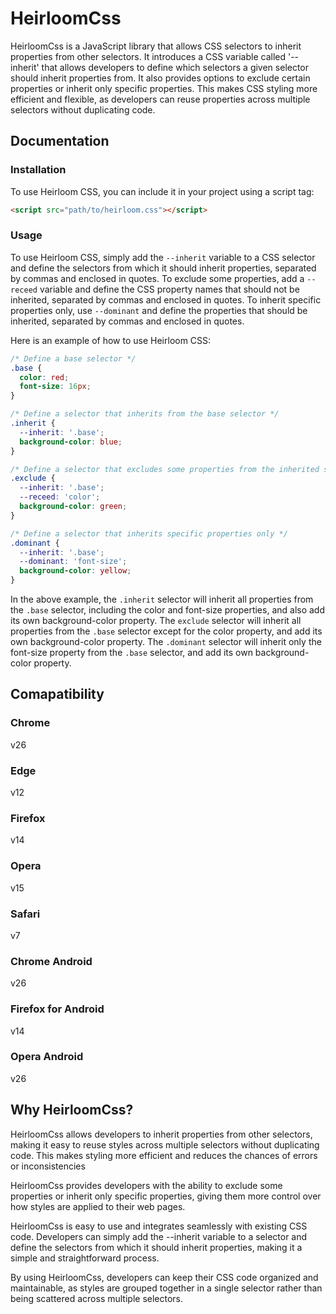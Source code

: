 
# HeirloomCss

HeirloomCss is a JavaScript library that allows CSS selectors to inherit properties from other selectors. It introduces a CSS variable called '--inherit' that allows developers to define which selectors a given selector should inherit properties from. It also provides options to exclude certain properties or inherit only specific properties. This makes CSS styling more efficient and flexible, as developers can reuse properties across multiple selectors without duplicating code.


## Documentation

### Installation

To use Heirloom CSS, you can include it in your project using a script tag:

```html
<script src="path/to/heirloom.css"></script>
```

### Usage

To use Heirloom CSS, simply add the ```--inherit``` variable to a CSS selector and define the selectors from which it should inherit properties, separated by commas and enclosed in quotes. To exclude some properties, add a ```--receed``` variable and define the CSS property names that should not be inherited, separated by commas and enclosed in quotes. To inherit specific properties only, use ```--dominant``` and define the properties that should be inherited, separated by commas and enclosed in quotes.

Here is an example of how to use Heirloom CSS:

```css
/* Define a base selector */
.base {
  color: red;
  font-size: 16px;
}

/* Define a selector that inherits from the base selector */
.inherit {
  --inherit: '.base';
  background-color: blue;
}

/* Define a selector that excludes some properties from the inherited selector */
.exclude {
  --inherit: '.base';
  --receed: 'color';
  background-color: green;
}

/* Define a selector that inherits specific properties only */
.dominant {
  --inherit: '.base';
  --dominant: 'font-size';
  background-color: yellow;
}

```

In the above example, the ```.inherit``` selector will inherit all properties from the ```.base``` selector, including the color and font-size properties, and also add its own background-color property. The ```exclude``` selector will inherit all properties from the ```.base``` selector except for the color property, and add its own background-color property. The ```.dominant``` selector will inherit only the font-size property from the ```.base``` selector, and add its own background-color property.

## Comapatibility

### Chrome
 v26
### Edge
 v12
### Firefox
 v14
### Opera
 v15
### Safari
 v7
### Chrome Android
 v26
### Firefox for Android
 v14
### Opera Android
 v26

## Why HeirloomCss?

HeirloomCss allows developers to inherit properties from other selectors, making it easy to reuse styles across multiple selectors without duplicating code. This makes styling more efficient and reduces the chances of errors or inconsistencies

HeirloomCss provides developers with the ability to exclude some properties or inherit only specific properties, giving them more control over how styles are applied to their web pages.

HeirloomCss is easy to use and integrates seamlessly with existing CSS code. Developers can simply add the --inherit variable to a selector and define the selectors from which it should inherit properties, making it a simple and straightforward process.

By using HeirloomCss, developers can keep their CSS code organized and maintainable, as styles are grouped together in a single selector rather than being scattered across multiple selectors.
